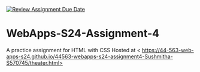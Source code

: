[![Review Assignment Due Date](https://classroom.github.com/assets/deadline-readme-button-24ddc0f5d75046c5622901739e7c5dd533143b0c8e959d652212380cedb1ea36.svg)](https://classroom.github.com/a/4386q9bN)
# WebApps-S24-Assignment-4
A practice assignment for HTML with CSS
Hosted at < https://44-563-web-apps-s24.github.io/44563-webapps-s24-assignment4-Sushmitha-S570745/theater.html>
